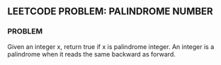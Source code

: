 ## LEETCODE PROBLEM: PALINDROME NUMBER 

### PROBLEM
Given an integer x, return true if x is palindrome integer.
An integer is a palindrome when it reads the same backward as forward.